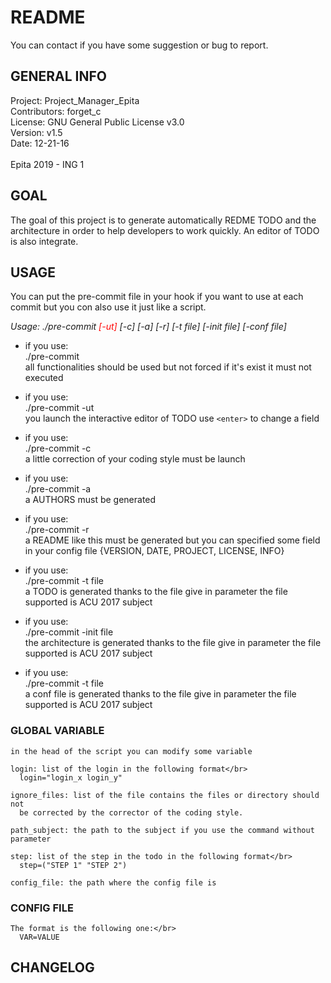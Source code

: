 # README


 You can contact if you have some suggestion or bug to report.
## GENERAL INFO


  Project: Project_Manager_Epita</br>
  Contributors: forget_c</br>
  License: GNU General Public License v3.0</br>
  Version: v1.5</br>
  Date: 12-21-16</br>
  </br>
  Epita 2019 - ING 1
## GOAL


  The goal of this project is to generate automatically REDME TODO and the
  architecture in order to help developers to work quickly.
  An editor of TODO is also integrate.
## USAGE


  You can put the pre-commit file in your hook if you want to use at each commit
  but you con also use it just like a script.</br>

*Usage: ./pre-commit <font color="red">[-ut]</font> [-c] [-a] [-r] [-t file] [-init file] [-conf file]*

* if you use:</br>
    ./pre-commit</br>
    all functionalities should be used but not forced if it's exist it must not
    executed

* if you use:</br>
    ./pre-commit -ut</br>
    you launch the interactive editor of TODO
    use <code>\<enter\></code> to change a field

* if you use:</br>
    ./pre-commit -c</br>
    a little correction of your coding style must be launch

* if you use:</br>
    ./pre-commit -a</br>
    a AUTHORS must be generated

* if you use:</br>
    ./pre-commit -r</br>
    a README like this must be generated but you can specified some field in
    your config file {VERSION, DATE, PROJECT, LICENSE, INFO}

* if you use:</br>
    ./pre-commit -t file</br>
    a TODO is generated thanks to the file give in parameter
    the file supported is ACU 2017 subject


* if you use:</br>
    ./pre-commit -init file</br>
    the architecture is generated thanks to the file give in parameter
    the file supported is ACU 2017 subject

* if you use:</br>
    ./pre-commit -t file</br>
    a conf file is generated thanks to the file give in parameter
    the file supported is ACU 2017 subject
### GLOBAL VARIABLE
    in the head of the script you can modify some variable

    login: list of the login in the following format</br>
      login="login_x login_y"

    ignore_files: list of the file contains the files or directory should not
      be corrected by the corrector of the coding style.

    path_subject: the path to the subject if you use the command without
    parameter

    step: list of the step in the todo in the following format</br>
      step=("STEP 1" "STEP 2")

    config_file: the path where the config file is
### CONFIG FILE
    The format is the following one:</br>
      VAR=VALUE



## CHANGELOG
